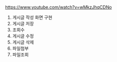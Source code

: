 https://www.youtube.com/watch?v=wMkzJhqCDNo

1. 게시글 작성 화면 구현
2. 게시글 저장
3. 조회수
4. 게시글 수정
5. 게시글 삭제
6. 파일첨부
7. 파일조회
